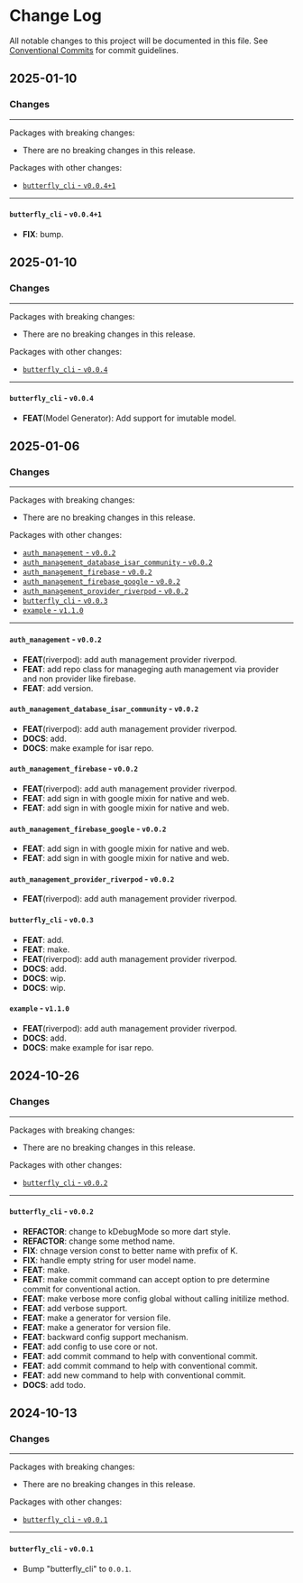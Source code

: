 # Change Log

All notable changes to this project will be documented in this file.
See [Conventional Commits](https://conventionalcommits.org) for commit guidelines.

## 2025-01-10

### Changes

---

Packages with breaking changes:

 - There are no breaking changes in this release.

Packages with other changes:

 - [`butterfly_cli` - `v0.0.4+1`](#butterfly_cli---v0041)

---

#### `butterfly_cli` - `v0.0.4+1`

 - **FIX**: bump.


## 2025-01-10

### Changes

---

Packages with breaking changes:

 - There are no breaking changes in this release.

Packages with other changes:

 - [`butterfly_cli` - `v0.0.4`](#butterfly_cli---v004)

---

#### `butterfly_cli` - `v0.0.4`

 - **FEAT**(Model Generator): Add support for imutable model.


## 2025-01-06

### Changes

---

Packages with breaking changes:

 - There are no breaking changes in this release.

Packages with other changes:

 - [`auth_management` - `v0.0.2`](#auth_management---v002)
 - [`auth_management_database_isar_community` - `v0.0.2`](#auth_management_database_isar_community---v002)
 - [`auth_management_firebase` - `v0.0.2`](#auth_management_firebase---v002)
 - [`auth_management_firebase_google` - `v0.0.2`](#auth_management_firebase_google---v002)
 - [`auth_management_provider_riverpod` - `v0.0.2`](#auth_management_provider_riverpod---v002)
 - [`butterfly_cli` - `v0.0.3`](#butterfly_cli---v003)
 - [`example` - `v1.1.0`](#example---v110)

---

#### `auth_management` - `v0.0.2`

 - **FEAT**(riverpod): add auth management provider riverpod.
 - **FEAT**: add repo class for manageging auth management via provider and non provider like firebase.
 - **FEAT**: add version.

#### `auth_management_database_isar_community` - `v0.0.2`

 - **FEAT**(riverpod): add auth management provider riverpod.
 - **DOCS**: add.
 - **DOCS**: make example for isar repo.

#### `auth_management_firebase` - `v0.0.2`

 - **FEAT**(riverpod): add auth management provider riverpod.
 - **FEAT**: add sign in with google mixin for native and web.
 - **FEAT**: add sign in with google mixin for native and web.

#### `auth_management_firebase_google` - `v0.0.2`

 - **FEAT**: add sign in with google mixin for native and web.
 - **FEAT**: add sign in with google mixin for native and web.

#### `auth_management_provider_riverpod` - `v0.0.2`

 - **FEAT**(riverpod): add auth management provider riverpod.

#### `butterfly_cli` - `v0.0.3`

 - **FEAT**: add.
 - **FEAT**: make.
 - **FEAT**(riverpod): add auth management provider riverpod.
 - **DOCS**: add.
 - **DOCS**: wip.
 - **DOCS**: wip.

#### `example` - `v1.1.0`

 - **FEAT**(riverpod): add auth management provider riverpod.
 - **DOCS**: add.
 - **DOCS**: make example for isar repo.


## 2024-10-26

### Changes

---

Packages with breaking changes:

 - There are no breaking changes in this release.

Packages with other changes:

 - [`butterfly_cli` - `v0.0.2`](#butterfly_cli---v002)

---

#### `butterfly_cli` - `v0.0.2`

 - **REFACTOR**: change to kDebugMode so more dart style.
 - **REFACTOR**: change some method name.
 - **FIX**: chnage version const to better name with prefix of K.
 - **FIX**: handle empty string for user model name.
 - **FEAT**: make.
 - **FEAT**: make commit command can accept option to pre determine commit for conventional action.
 - **FEAT**: make verbose more config global without calling initilize method.
 - **FEAT**: add verbose support.
 - **FEAT**: make a generator for version file.
 - **FEAT**: make a generator for version file.
 - **FEAT**: backward config support mechanism.
 - **FEAT**: add config to use core or not.
 - **FEAT**: add commit command to help with conventional commit.
 - **FEAT**: add commit command to help with conventional commit.
 - **FEAT**: add new command to help with conventional commit.
 - **DOCS**: add todo.


## 2024-10-13

### Changes

---

Packages with breaking changes:

 - There are no breaking changes in this release.

Packages with other changes:

 - [`butterfly_cli` - `v0.0.1`](#butterfly_cli---v001)

---

#### `butterfly_cli` - `v0.0.1`

 - Bump "butterfly_cli" to `0.0.1`.

